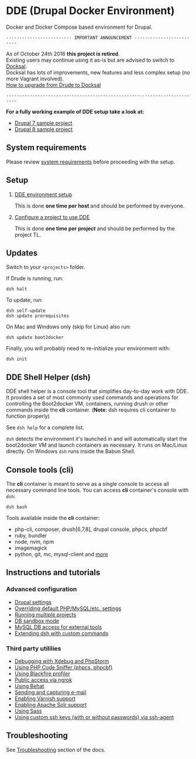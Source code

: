 # DDE (**D**rupal **D**ocker **E**nvironment)

Docker and Docker Compose based environment for Drupal.

    ------------------------- IMPORTANT ANNOUNCEMENT -------------------------

As of October 24th 2016 **this project is retired**.  
Existing users may continue using it as-is but are advised to switch to [Docksal](https://github.com/docksal/docksal).  
Docksal has lots of improvements, new features and less complex setup (no more Vagrant involved).  
[How to upgrade from Drude to Docksal](http://docksal.readthedocs.io/en/master/getting-started/upgrade-dde)

    --------------------------------------------------------------------------


**For a fully working example of DDE setup take a look at:**
- [Drupal 7 sample project](https://github.com/blinkreaction/drude-d7-testing)
- [Drupal 8 sample project](https://github.com/blinkreaction/drude-d8-testing)


## System requirements

Please review [system requirements](/docs/system-requirements.md) before proceeding with the setup.


<a name="setup"></a>
## Setup

1. [DDE environment setup](/docs/dde-env-setup.md)
    
    This is done **one time per host** and should be performed by everyone.

2. [Configure a project to use DDE](/docs/dde-project-setup.md)

    This is done **one time per project** and should be performed by the project TL.


<a name="updates"></a>
## Updates

Switch to your `<projects>` folder.

If Drude is running, run:

```
dsh halt
```

To update, run:

```
dsh self-update
dsh update prerequisites
```

On Mac and Windows only (skip for Linux) also run:

```
dsh update boot2docker
```

Finally, you will probably need to re-initialize your environment with:

```
dsh init
```


<a name="dsh"></a>
## DDE Shell Helper (dsh)

DDE shell helper is a console tool that simplifies day-to-day work with DDE.
It provides a set of most commonly used commands and operations for controlling the Boot2docker VM, containers, running drush or other commands inside the **cli** container. (**Note**: dsh requires cli container to function properly)

See `dsh help` for a complete list.

`dsh` detects the environment it's launched in and will automatically start the boot2docker VM and launch containers as necessary.
It runs on Mac/Linux directly. On Windows `dsh` runs inside the Babun Shell.


<a name="cli"></a>
## Console tools (cli)

The **cli** container is meant to serve as a single console to access all necessary command line tools.
You can access **cli** container's console with `dsh`:

```
dsh bash
```

Tools available inside the **cli** container:

- php-cli, composer, drush[6,7,8], drupal console, phpcs, phpcbf
- ruby, bundler
- node, nvm, npm
- imagemagick
- python, git, mc, mysql-client and [more](https://github.com/blinkreaction/docker-drupal-cli)


<a name="instructions"></a>
## Instructions and tutorials

### Advanced configuration
- [Drupal settings](/docs/drupal-settings.md)
- [Overriding default PHP/MySQL/etc. settings](/docs/settings.md)
- [Running multiple projects](/docs/multiple-projects.md)
- [DB sandbox mode](/docs/db-sandbox.md)
- [MySQL DB access for external tools](/docs/db-access.md)
- [Extending dsh with custom commands](/docs/custom-commands.md)

### Third party utililies
- [Debugging with Xdebug and PhpStorm](/docs/xdebug.md)
- [Using PHP Code Sniffer (phpcs, phpcbf)](/docs/phpcs.md)
- [Using Blackfire profiler](/docs/blackfire.md)
- [Public access via ngrok](/docs/public-access.md)
- [Using Behat](/docs/behat.md)
- [Sending and capturing e-mail](/docs/mail.md)
- [Enabling Varnish support](/docs/varnish.md)
- [Enabling Apache Solr support](/docs/apache-solr.md)
- [Using Sass](/docs/sass.md)
- [Using custom ssh keys (with or without passwords) via ssh-agent](/docs/ssh-agent.md)

<a name="troubleshooting"></a>
## Troubleshooting

See [Troubleshooting](/docs/troubleshooting.md) section of the docs.
